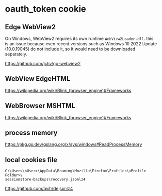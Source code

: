 # oauth\_token cookie

## Edge WebView2

On Windows, WebView2 requires its own runtime `WebView2Loader.dll`. this is an
issue because even recent versions such as Windows 10 2022 Update (10.0.19045) do
not include it, so it would need to be downloaded separately.

https://github.com/jchv/go-webview2

## WebView EdgeHTML

<https://wikipedia.org/wiki/Blink_(browser_engine)#Frameworks>

## WebBrowser MSHTML

<https://wikipedia.org/wiki/Blink_(browser_engine)#Frameworks>

## process memory

https://pkg.go.dev/golang.org/x/sys/windows#ReadProcessMemory

## local cookies file

~~~
C:\Users\<User>\AppData\Roaming\Mozilla\Firefox\Profiles\<Profile Folder>\
sessionstore-backups\recovery.jsonlz4
~~~

https://github.com/avih/dejsonlz4
